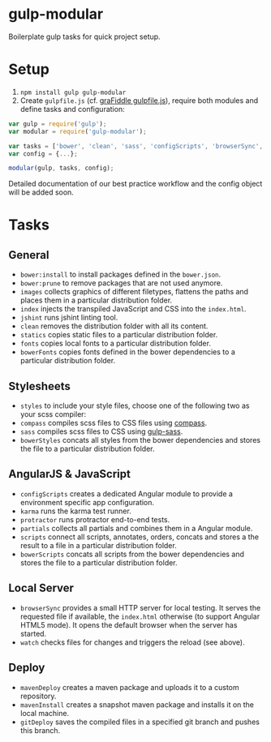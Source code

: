 # gulp-modular
Boilerplate gulp tasks for quick project setup.

# Setup
 1. `npm install gulp gulp-modular`
 2. Create `gulpfile.js` (cf. [graFiddle gulpfile.js](https://github.com/GraFiddle/grafiddle/blob/develop/gulpfile.js)), require both modules and define tasks and configuration:

```javascript
var gulp = require('gulp');
var modular = require('gulp-modular');

var tasks = ['bower', 'clean', 'sass', 'configScripts', 'browserSync', 'fonts', ...];
var config = {...};

modular(gulp, tasks, config);
```

Detailed documentation of our best practice workflow and the config object will be added soon.

# Tasks

## General
 - `bower:install` to install packages defined in the `bower.json`.
 - `bower:prune` to remove packages that are not used anymore.
 - `images` collects graphics of different filetypes, flattens the paths and places them in a particular distribution folder.
 - `index` injects the transpiled JavaScript and CSS into the `index.html`.
 - `jshint` runs jshint linting tool.
 - `clean` removes the distribution folder with all its content.
 - `statics` copies static files to a particular distribution folder.
 - `fonts` copies local fonts to a particular distribution folder.
 - `bowerFonts` copies fonts defined in the bower dependencies to a particular distribution folder.

## Stylesheets
 - `styles` to include your style files, choose one of the following two as your scss compiler:
 - `compass` compiles scss files to CSS files using [compass](https://github.com/Compass/compass).
 - `sass` compiles scss files to CSS using [gulp-sass](https://github.com/dlmanning/gulp-sass).
 - `bowerStyles` concats all styles from the bower dependencies and stores the file to a particular distribution folder.

## AngularJS & JavaScript
 - `configScripts` creates a dedicated Angular module to provide a environment specific app configuration.
 - `karma` runs the karma test runner.
 - `protractor` runs protractor end-to-end tests.
 - `partials` collects all partials and combines them in a Angular module.
 - `scripts` connect all scripts, annotates, orders, concats and stores a the result to a file in a particular distribution folder.
 - `bowerScripts` concats all scripts from the bower dependencies and stores the file to a particular distribution folder.

## Local Server
 - `browserSync` provides a small HTTP server for local testing. It serves the requested file if available, the `index.html` otherwise (to support Angular HTML5 mode). It opens the default browser when the server has started.
 - `watch` checks files for changes and triggers the reload (see above).

## Deploy
 - `mavenDeploy` creates a maven package and uploads it to a custom repository.
 - `mavenInstall` creates a snapshot maven package and installs it on the local machine.
 - `gitDeploy` saves the compiled files in a specified git branch and pushes this branch.
